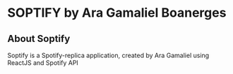 # SOPTIFY by Ara Gamaliel Boanerges

## About Soptify

Soptify is a Spotify-replica application, created by Ara Gamaliel using ReactJS and Spotify API
